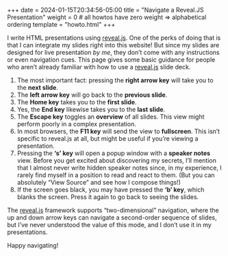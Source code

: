 +++
date = 2024-01-15T20:34:56-05:00
title = "Navigate a Reveal.JS Presentation"
weight = 0 # all howtos have zero weight => alphabetical ordering
template = "howto.html"
+++

I write HTML presentations using [reveal.js]. One of the perks of doing that is
that I can integrate my slides right into this website! But since my slides are
designed for live presentation *by me*, they don’t come with any instructions or
even navigation cues. This page gives some basic guidance for people who aren’t
already familiar with how to use a [reveal.js] slide deck.

[reveal.js]: https://revealjs.com/

1. The most important fact: pressing the **right arrow key** will take you to
   the **next slide**.
1. The **left arrow key** will go back to the **previous slide**.
1. The **Home key** takes you to the **first slide**.
1. Yes, the **End key** likewise takes you to the **last slide**.
1. The **Escape key** toggles an **overview** of all slides. This view might
   perform poorly in a complex presentation.
1. In most browsers, the **F11 key** will send the view to **fullscreen**. This
   isn’t specific to reveal.js at all, but might be useful if you’re viewing a
   presentation.
1. Pressing the **‘s’ key** will open a popup window with a **speaker notes**
   view. Before you get excited about discovering my secrets, I’ll mention that
   I almost never write hidden speaker notes since, in my experience, I rarely
   find myself in a position to read and react to them. (But you can absolutely
   “View Source” and see how I compose things!)
1. If the screen goes black, you may have pressed the **‘b’ key**, which blanks the
   screen. Press it again to go back to seeing the slides.

The [reveal.js] framework supports “two-dimensional” navigation, where the up
and down arrow keys can navigate a second-order sequence of slides, but I’ve never
understood the value of this mode, and I don’t use it in my presentations.

Happy navigating!
